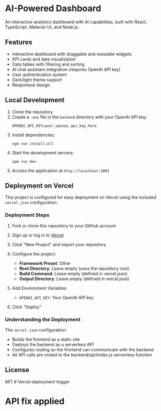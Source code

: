 # AI-Powered Dashboard

An interactive analytics dashboard with AI capabilities, built with React, TypeScript, Material-UI, and Node.js.

## Features

- Interactive dashboard with draggable and resizable widgets
- KPI cards and data visualization
- Data tables with filtering and sorting
- AI chat assistant integration (requires OpenAI API key)
- User authentication system
- Dark/light theme support
- Responsive design

## Local Development

1. Clone the repository
2. Create a `.env` file in the `backend` directory with your OpenAI API key:
   ```
   OPENAI_API_KEY=your_openai_api_key_here
   ```
3. Install dependencies:
   ```
   npm run install:all
   ```
4. Start the development servers:
   ```
   npm run dev
   ```
5. Access the application at `http://localhost:3003`

## Deployment on Vercel

This project is configured for easy deployment on Vercel using the included `vercel.json` configuration.

### Deployment Steps

1. Fork or clone this repository to your GitHub account
2. Sign up or log in to [Vercel](https://vercel.com)
3. Click "New Project" and import your repository
4. Configure the project:
   - **Framework Preset**: Other
   - **Root Directory**: Leave empty (uses the repository root)
   - **Build Command**: Leave empty (defined in vercel.json)
   - **Output Directory**: Leave empty (defined in vercel.json)

5. Add Environment Variables:
   - `OPENAI_API_KEY`: Your OpenAI API key

6. Click "Deploy"

### Understanding the Deployment

The `vercel.json` configuration:
- Builds the frontend as a static site
- Deploys the backend as a serverless API
- Configures routing so the frontend can communicate with the backend
- All API calls are routed to the backend/api/index.js serverless function

## License

MIT # Vercel deployment trigger
# API fix applied
